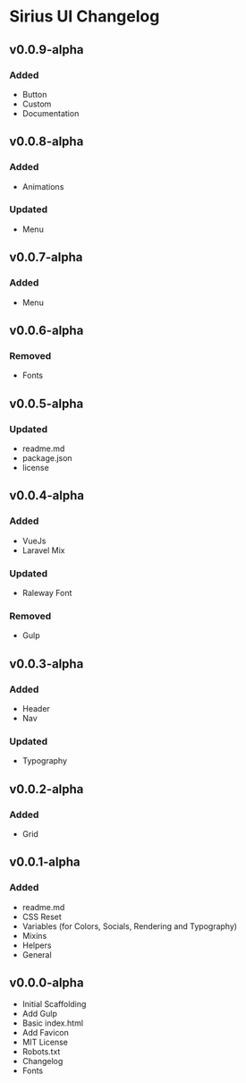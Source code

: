 # Sirius UI Changelog

## v0.0.9-alpha

### Added

* Button
* Custom
* Documentation

## v0.0.8-alpha

### Added

* Animations

### Updated

* Menu

## v0.0.7-alpha

### Added

* Menu

## v0.0.6-alpha

### Removed

* Fonts

## v0.0.5-alpha

### Updated

* readme.md
* package.json
* license

## v0.0.4-alpha

### Added

* VueJs
* Laravel Mix

### Updated

* Raleway Font

### Removed

* Gulp

## v0.0.3-alpha

### Added

* Header
* Nav

### Updated

* Typography

## v0.0.2-alpha

### Added

* Grid

## v0.0.1-alpha

### Added

* readme.md
* CSS Reset
* Variables (for Colors, Socials, Rendering and Typography)
* Mixins
* Helpers
* General

## v0.0.0-alpha

* Initial Scaffolding
* Add Gulp
* Basic index.html
* Add Favicon
* MIT License
* Robots.txt
* Changelog
* Fonts